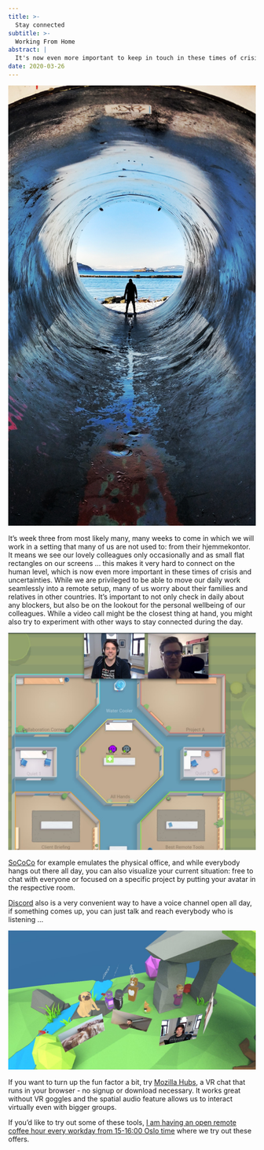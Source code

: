 ```yaml
---
title: >-
  Stay connected
subtitle: >-
  Working From Home
abstract: |
  It's now even more important to keep in touch in these times of crisis and uncertainties.
date: 2020-03-26
---
```


![Person standing in the Talerøret in Trondheim](../media/2020-03-26-stay-connected/hero.jpg)

It’s week three from most likely many, many weeks to come in which we will work
in a setting that many of us are not used to: from their hjemmekontor. It means
we see our lovely colleagues only occasionally and as small flat rectangles on
our screens … this makes it very hard to connect on the human level, which is
now even more important in these times of crisis and uncertainties. While we are
privileged to be able to move our daily work seamlessly into a remote setup,
many of us worry about their families and relatives in other countries. It’s
important to not only check in daily about any blockers, but also be on the
lookout for the personal wellbeing of our colleagues. While a video call might
be the closest thing at hand, you might also try to experiment with other ways
to stay connected during the day.

![SoCoCo](../media/2020-03-26-stay-connected/pasted_image_0.png)

[SoCoCo](https://www.sococo.com/) for example emulates the physical office, and
while everybody hangs out there all day, you can also visualize your current
situation: free to chat with everyone or focused on a specific project by
putting your avatar in the respective room.

[Discord](https://discordapp.com/) also is a very convenient way to have a voice
channel open all day, if something comes up, you can just talk and reach
everybody who is listening …

![Mozilla Hubs](../media/2020-03-26-stay-connected/pasted_image_0__1_.png)

If you want to turn up the fun factor a bit, try
[Mozilla Hubs](https://hubs.mozilla.com/), a VR chat that runs in your browser -
no signup or download necessary. It works great without VR goggles and the
spatial audio feature allows us to interact virtually even with bigger groups.

If you’d like to try out some of these tools,
[I am having an open remote coffee hour every workday from 15-16:00 Oslo time](https://twitter.com/coderbyheart/status/1239476222452813825)
where we try out these offers.
